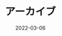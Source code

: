 ---
title: "アーカイブ"
date: 2022-03-06
layout: "archives"
slug: "アーカイブ"
translationKey: "archives"
menu:
    main:
        weight: 8
        params: 
            icon: archives
---